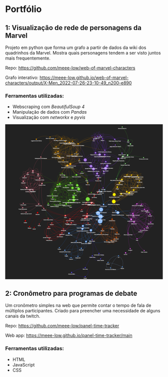 # Portfólio


## 1: Visualização de rede de personagens da Marvel
Projeto em python que forma um grafo a partir de dados da wiki dos quadrinhos da Marvel. Mostra quais personagens tendem a ser visto juntos mais frequentemente.

Repo: https://github.com/meee-low/web-of-marvel-characters

Grafo interativo: https://meee-low.github.io/web-of-marvel-characters/output/X-Men_2022-07-26-23-10-49_n200-e890
### Ferramentas utilizadas:
- Webscraping com *BeautifulSoup 4*
- Manipulação de dados com *Pandas*
- Visualização com *networkx* e *pyvis*

![image](https://github.com/meee-low/web-of-marvel-characters/blob/main/output/screenshot.png)


## 2: Cronômetro para programas de debate
Um cronômetro simples na web que permite contar o tempo de fala de múltiplos participantes. Criado para preencher uma necessidade de alguns canais da twitch.

Repo: https://github.com/meee-low/panel-time-tracker

Web app: https://meee-low.github.io/panel-time-tracker/main

### Ferramentas utilizadas:
- HTML
- JavaScript
- CSS
